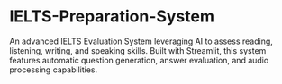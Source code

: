 # IELTS-Preparation-System
An advanced IELTS Evaluation System leveraging AI to assess reading, listening, writing, and speaking skills. Built with Streamlit, this system features automatic question generation, answer evaluation, and audio processing capabilities.
